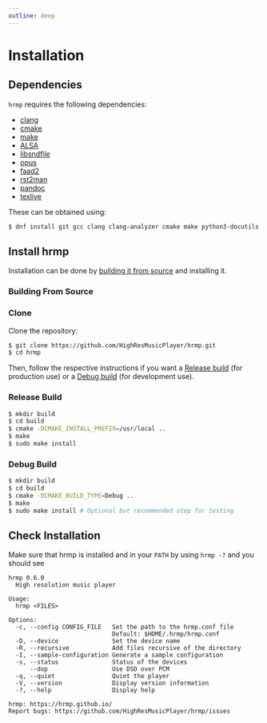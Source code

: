 ```yaml
---
outline: deep
---
```


# Installation

## Dependencies

`hrmp` requires the following dependencies:
* [clang](https://clang.llvm.org/)
* [cmake](https://cmake.org)
* [make](https://www.gnu.org/software/make/)
* [ALSA](https://www.alsa-project.org/wiki/Main_Page)
* [libsndfile](https://libsndfile.github.io/libsndfile/)
* [opus](https://github.com/xiph/opus)
* [faad2](https://github.com/knik0/faad2)
* [rst2man](https://docutils.sourceforge.io/)
* [pandoc](https://pandoc.org/)
* [texlive](https://www.tug.org/texlive/)

These can be obtained using:
```sh
$ dnf install git gcc clang clang-analyzer cmake make python3-docutils libasan libasan-static alsa-lib alsa-lib-devel libsndfile libsndfile-devel opus opus-devel faad2 faad2-devel
```

## Install hrmp

Installation can be done by [building it from source](#building-from-source) and installing it.

### Building From Source

### Clone

Clone the repository:

```sh
$ git clone https://github.com/HighResMusicPlayer/hrmp.git
$ cd hrmp
```

Then, follow the respective instructions if you want a [Release build](#release-build) (for production use) or a [Debug build](#debug-build) (for development use).

### Release Build

```sh
$ mkdir build
$ cd build
$ cmake -DCMAKE_INSTALL_PREFIX=/usr/local ..
$ make
$ sudo make install
```

### Debug Build

```sh
$ mkdir build
$ cd build
$ cmake -DCMAKE_BUILD_TYPE=Debug ..
$ make
$ sudo make install # Optional but recommended step for testing
```

## Check Installation

Make sure that hrmp is installed and in your `PATH` by using `hrmp -?` and you should see

```
hrmp 0.6.0
  High resolution music player

Usage:
  hrmp <FILES>

Options:
  -c, --config CONFIG_FILE   Set the path to the hrmp.conf file
                             Default: $HOME/.hrmp/hrmp.conf
  -D, --device               Set the device name
  -R, --recursive            Add files recursive of the directory
  -I, --sample-configuration Generate a sample configuration
  -s, --status               Status of the devices
      --dop                  Use DSD over PCM
  -q, --quiet                Quiet the player
  -V, --version              Display version information
  -?, --help                 Display help

hrmp: https://hrmp.github.io/
Report bugs: https://github.com/HighResMusicPlayer/hrmp/issues
```
